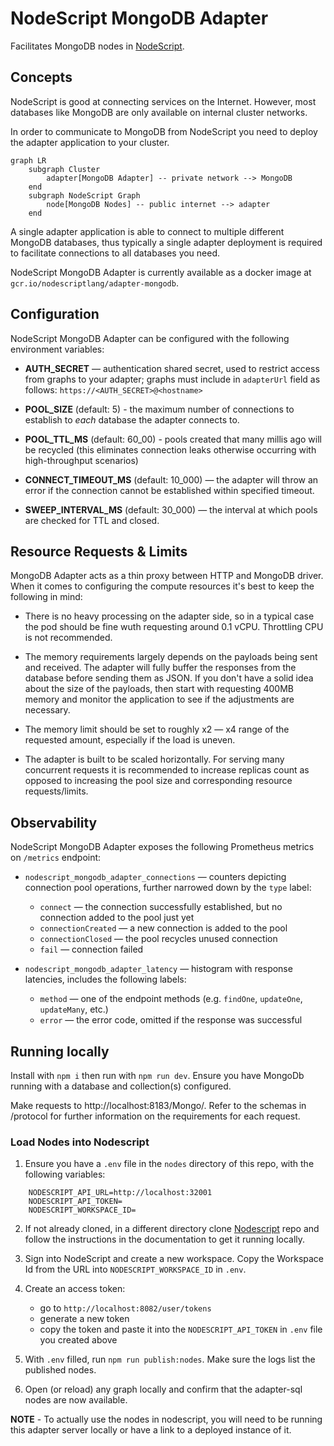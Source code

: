 # NodeScript MongoDB Adapter

Facilitates MongoDB nodes in [NodeScript](https://nodescript.dev).

## Concepts

NodeScript is good at connecting services on the Internet. However, most databases like MongoDB are only available on internal cluster networks.

In order to communicate to MongoDB from NodeScript you need to deploy the adapter application to your cluster.

```mermaid
graph LR
    subgraph Cluster
        adapter[MongoDB Adapter] -- private network --> MongoDB
    end
    subgraph NodeScript Graph
        node[MongoDB Nodes] -- public internet --> adapter
    end
```

A single adapter application is able to connect to multiple different MongoDB databases, thus typically a single adapter deployment is required to facilitate connections to all databases you need.

NodeScript MongoDB Adapter is currently available as a docker image at `gcr.io/nodescriptlang/adapter-mongodb`.

## Configuration

NodeScript MongoDB Adapter can be configured with the following environment variables:

- **AUTH_SECRET** — authentication shared secret, used to restrict access from graphs to your adapter; graphs must include in `adapterUrl` field as follows: `https://<AUTH_SECRET>@<hostname>`

- **POOL_SIZE** (default: 5) - the maximum number of connections to establish to *each* database the adapter connects to.

- **POOL_TTL_MS** (default: 60_00) - pools created that many millis ago will be recycled (this eliminates connection leaks otherwise occurring with high-throughput scenarios)

- **CONNECT_TIMEOUT_MS** (default: 10_000) — the adapter will throw an error if the connection cannot be established within specified timeout.

- **SWEEP_INTERVAL_MS** (default: 30_000) — the interval at which pools are checked for TTL and closed.

## Resource Requests & Limits

MongoDB Adapter acts as a thin proxy between HTTP and MongoDB driver. When it comes to configuring the compute resources it's best to keep the following in mind:

- There is no heavy processing on the adapter side, so in a typical case the pod should be fine wuth requesting around 0.1 vCPU. Throttling CPU is not recommended.

- The memory requirements largely depends on the payloads being sent and received. The adapter will fully buffer the responses from the database before sending them as JSON. If you don't have a solid idea about the size of the payloads, then start with requesting 400MB memory and monitor the application to see if the adjustments are necessary.

- The memory limit should be set to roughly x2 — x4 range of the requested amount, especially if the load is uneven.

- The adapter is built to be scaled horizontally. For serving many concurrent requests it is recommended to increase replicas count as opposed to increasing the pool size and corresponding resource requests/limits.

## Observability

NodeScript MongoDB Adapter exposes the following Prometheus metrics on `/metrics` endpoint:

- `nodescript_mongodb_adapter_connections` — counters depicting connection pool operations, further narrowed down by the `type` label:

    - `connect` — the connection successfully established, but no connection added to the pool just yet
    - `connectionCreated` — a new connection is added to the pool
    - `connectionClosed` — the pool recycles unused connection
    - `fail` — connection failed

- `nodescript_mongodb_adapter_latency` — histogram with response latencies, includes the following labels:

    - `method` — one of the endpoint methods (e.g. `findOne`, `updateOne`, `updateMany`, etc.)
    - `error` — the error code, omitted if the response was successful


## Running locally

Install with `npm i` then run with `npm run dev`. Ensure you have MongoDb running with a database and collection(s) configured.

Make requests to http://localhost:8183/Mongo/<endpoint>. Refer to the schemas in /protocol for further information on the requirements for each request.

### Load Nodes into Nodescript

1. Ensure you have a `.env` file in the `nodes` directory of this repo, with the following variables:

```
    NODESCRIPT_API_URL=http://localhost:32001
    NODESCRIPT_API_TOKEN=
    NODESCRIPT_WORKSPACE_ID=
```

2. If not already cloned, in a different directory clone [Nodescript](https://github.com/ubio/nodescript-platform) repo and follow the instructions in the documentation to get it running locally.

3. Sign into NodeScript and create a new workspace. Copy the Workspace Id from the URL into `NODESCRIPT_WORKSPACE_ID` in `.env`.

4. Create an access token:

    - go to `http://localhost:8082/user/tokens`
    - generate a new token
    - copy the token and paste it into the `NODESCRIPT_API_TOKEN` in `.env` file you created above


5. With `.env` filled, run `npm run publish:nodes`. Make sure the logs list the published nodes.

6. Open (or reload) any graph locally and confirm that the adapter-sql nodes are now available.

**NOTE** - To actually use the nodes in nodescript, you will need to be running this adapter server locally or have a link to a deployed instance of it.
